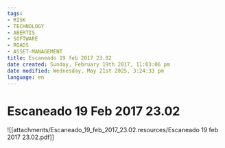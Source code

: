```yaml
---
tags:
- RISK
- TECHNOLOGY
- ABERTIS
- SOFTWARE
- ROADS
- ASSET-MANAGEMENT
title: Escaneado 19 feb 2017 23.02
date created: Sunday, February 19th 2017, 11:03:06 pm
date modified: Wednesday, May 21st 2025, 3:24:33 pm
language: en
---
```


# Escaneado 19 Feb 2017 23.02

![[attachments/Escaneado_19_feb_2017_23.02.resources/Escaneado 19 feb 2017 23.02.pdf]]
